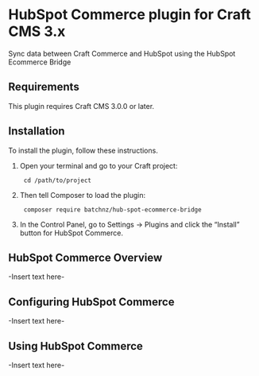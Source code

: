 # HubSpot Commerce plugin for Craft CMS 3.x

Sync data between Craft Commerce and HubSpot using the HubSpot Ecommerce Bridge

## Requirements

This plugin requires Craft CMS 3.0.0 or later.

## Installation

To install the plugin, follow these instructions.

1. Open your terminal and go to your Craft project:

        cd /path/to/project

2. Then tell Composer to load the plugin:

        composer require batchnz/hub-spot-ecommerce-bridge

3. In the Control Panel, go to Settings → Plugins and click the “Install” button for HubSpot Commerce.

## HubSpot Commerce Overview

-Insert text here-

## Configuring HubSpot Commerce

-Insert text here-

## Using HubSpot Commerce

-Insert text here-
